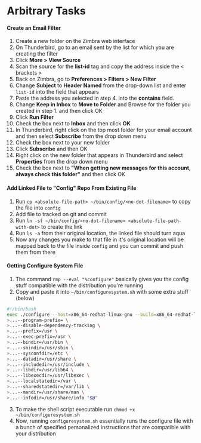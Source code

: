 # Arbitrary Tasks

#### Create an Email Filter
1. Create a new folder on the Zimbra web interface
2. On Thunderbird, go to an email sent by the list for which you are creating the filter
3. Click **More > View Source**
4. Scan the source for the **list-id** tag and copy the address inside the < brackets >
5. Back on Zimbra, go to **Preferences > Filters > New Filter**
6. Change **Subject** to **Header Named** from the drop-down list and enter `list-id` into the field that appears
7. Paste the address you selected in step 4. into the **contains** field.
8. Change **Keep in Inbox** to **Move to Folder** and Browse for the folder you created in step 1. and then click OK
9. Click **Run Filter**
10. Check the box next to **Inbox** and then click **OK**
11. In Thunderbird, right click on the top most folder for your email account and then select **Subscribe** from the drop down menu
12. Check the box next to your new folder
13. Click **Subscribe**  and then OK
14. Right click on the new folder that appears in Thunderbird and select **Properties** from the drop down menu
15. Check the box next to **"When getting new messages for this account, always check this folder"** and then click OK

#### Add Linked File to "Config" Repo From Existing File
1. Run `cp <absolute-file-path> ~/bin/config/<no-dot-filename>` to copy the file into `config`
2. Add file to tracked on git and commit
3. Run `ln -sf ~/bin/config/<no-dot-filename> <absolute-file-path-with-dot>` to create the link
4. Run `ls -a` from their original location, the linked file should turn aqua
5. Now any changes you make to that file in it's original location will be mapped back to the file inside `config` and you can commit and push them from there

#### Getting Configure System File
1. The command `rmp --eval "%configure"` basically gives you the config stuff compatible with the distribution you're running
2. Copy and paste it into `~/bin/configuresystem.sh` with some extra stuff (below)
```sh
#!/bin/bash
exec ./configure --host=x86_64-redhat-linux-gnu --build=x86_64-redhat-linux-gnu \
>...--program-prefix= \
>...--disable-dependency-tracking \
>...--prefix=/usr \
>...--exec-prefix=/usr \
>...--bindir=/usr/bin \
>...--sbindir=/usr/sbin \
>...--sysconfdir=/etc \
>...--datadir=/usr/share \
>...--includedir=/usr/include \
>...--libdir=/usr/lib64 \
>...--libexecdir=/usr/libexec \
>...--localstatedir=/var \
>...--sharedstatedir=/var/lib \
>...--mandir=/usr/share/man \
>...--infodir=/usr/share/info "$@"
```
3. To make the shell script executable run `chmod +x ~/bin/configuresystem.sh`
4. Now, running `configuresystem.sh` essentially runs the configure file with a bunch of specified personalized instructions that are compatible with your distribution
